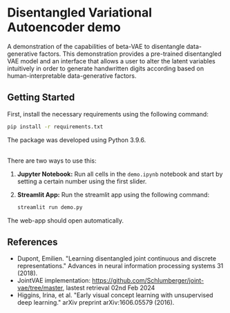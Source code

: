 # Disentangled Variational Autoencoder demo
A demonstration of the capabilities of beta-VAE to disentangle data-generative factors. This demonstration provides a pre-trained disentangled VAE model and an interface that allows a user to alter the latent variables intuitively in order to generate handwritten digits according based on human-interpretable data-generative factors.

## Getting Started
First, install the necessary requirements using the following command:
```bash
pip install -r requirements.txt
```
The package was developed using Python 3.9.6.

<br>
There are two ways to use this:

1. <b>Jupyter Notebook:</b> Run all cells in the `demo.ipynb` notebook and start by setting a certain number using the first slider.

2. <b>Streamlit App:</b> Run the streamlit app using the following command:
   ```bash
   streamlit run demo.py
    ```
The web-app should open automatically.


## References
- Dupont, Emilien. "Learning disentangled joint continuous and discrete representations." Advances in neural information processing systems 31 (2018).
- JointVAE implementation: https://github.com/Schlumberger/joint-vae/tree/master, lastest retrieval 02nd Feb 2024
- Higgins, Irina, et al. "Early visual concept learning with unsupervised deep learning." arXiv preprint arXiv:1606.05579 (2016).
